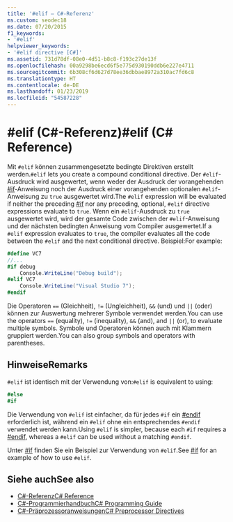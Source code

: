 ```yaml
---
title: '#elif – C#-Referenz'
ms.custom: seodec18
ms.date: 07/20/2015
f1_keywords:
- '#elif'
helpviewer_keywords:
- '#elif directive [C#]'
ms.assetid: 731d78df-08e0-4d51-b8c8-f193c27de13f
ms.openlocfilehash: 00a9298be6ecd6f5e775d930190ddb6e227e4711
ms.sourcegitcommit: 6b308cf6d627d78ee36dbbae8972a310ac7fd6c8
ms.translationtype: HT
ms.contentlocale: de-DE
ms.lasthandoff: 01/23/2019
ms.locfileid: "54587228"
---
```

# <a name="elif-c-reference"></a><span data-ttu-id="bb261-102">#elif (C#-Referenz)</span><span class="sxs-lookup"><span data-stu-id="bb261-102">#elif (C# Reference)</span></span>
<span data-ttu-id="bb261-103">Mit `#elif` können zusammengesetzte bedingte Direktiven erstellt werden.</span><span class="sxs-lookup"><span data-stu-id="bb261-103">`#elif` lets you create a compound conditional directive.</span></span> <span data-ttu-id="bb261-104">Der `#elif`-Ausdruck wird ausgewertet, wenn weder der Ausdruck der vorangehenden [#if](../../../csharp/language-reference/preprocessor-directives/preprocessor-if.md)-Anweisung noch der Ausdruck einer vorangehenden optionalen `#elif`-Anweisung zu `true` ausgewertet wird.</span><span class="sxs-lookup"><span data-stu-id="bb261-104">The `#elif` expression will be evaluated if neither the preceding [#if](../../../csharp/language-reference/preprocessor-directives/preprocessor-if.md) nor any preceding, optional, `#elif` directive expressions evaluate to `true`.</span></span> <span data-ttu-id="bb261-105">Wenn ein `#elif`-Ausdruck zu `true` ausgewertet wird, wird der gesamte Code zwischen der `#elif`-Anweisung und der nächsten bedingten Anweisung vom Compiler ausgewertet.</span><span class="sxs-lookup"><span data-stu-id="bb261-105">If a `#elif` expression evaluates to `true`, the compiler evaluates all the code between the `#elif` and the next conditional directive.</span></span> <span data-ttu-id="bb261-106">Beispiel:</span><span class="sxs-lookup"><span data-stu-id="bb261-106">For example:</span></span>  
  
```csharp
#define VC7  
//...  
#if debug  
    Console.WriteLine("Debug build");  
#elif VC7  
    Console.WriteLine("Visual Studio 7");  
#endif  
```  
  
 <span data-ttu-id="bb261-107">Die Operatoren `==` (Gleichheit), `!=` (Ungleichheit), `&&` (und) und `||` (oder) können zur Auswertung mehrerer Symbole verwendet werden.</span><span class="sxs-lookup"><span data-stu-id="bb261-107">You can use the operators `==` (equality), `!=` (inequality), `&&` (and), and `||` (or), to evaluate multiple symbols.</span></span> <span data-ttu-id="bb261-108">Symbole und Operatoren können auch mit Klammern gruppiert werden.</span><span class="sxs-lookup"><span data-stu-id="bb261-108">You can also group symbols and operators with parentheses.</span></span>  
  
## <a name="remarks"></a><span data-ttu-id="bb261-109">Hinweise</span><span class="sxs-lookup"><span data-stu-id="bb261-109">Remarks</span></span>  
 <span data-ttu-id="bb261-110">`#elif` ist identisch mit der Verwendung von:</span><span class="sxs-lookup"><span data-stu-id="bb261-110">`#elif` is equivalent to using:</span></span>  
  
```csharp
#else  
#if  
```  
  
 <span data-ttu-id="bb261-111">Die Verwendung von `#elif` ist einfacher, da für jedes `#if` ein [#endif](../../../csharp/language-reference/preprocessor-directives/preprocessor-endif.md) erforderlich ist, während ein `#elif` ohne ein entsprechendes `#endif` verwendet werden kann.</span><span class="sxs-lookup"><span data-stu-id="bb261-111">Using `#elif` is simpler, because each `#if` requires a [#endif](../../../csharp/language-reference/preprocessor-directives/preprocessor-endif.md), whereas a `#elif` can be used without a matching `#endif`.</span></span>  
  
 <span data-ttu-id="bb261-112">Unter [#if](../../../csharp/language-reference/preprocessor-directives/preprocessor-if.md) finden Sie ein Beispiel zur Verwendung von `#elif`.</span><span class="sxs-lookup"><span data-stu-id="bb261-112">See [#if](../../../csharp/language-reference/preprocessor-directives/preprocessor-if.md) for an example of how to use `#elif`.</span></span>  
  
## <a name="see-also"></a><span data-ttu-id="bb261-113">Siehe auch</span><span class="sxs-lookup"><span data-stu-id="bb261-113">See also</span></span>

- [<span data-ttu-id="bb261-114">C#-Referenz</span><span class="sxs-lookup"><span data-stu-id="bb261-114">C# Reference</span></span>](../../../csharp/language-reference/index.md)
- [<span data-ttu-id="bb261-115">C#-Programmierhandbuch</span><span class="sxs-lookup"><span data-stu-id="bb261-115">C# Programming Guide</span></span>](../../../csharp/programming-guide/index.md)
- [<span data-ttu-id="bb261-116">C#-Präprozessoranweisungen</span><span class="sxs-lookup"><span data-stu-id="bb261-116">C# Preprocessor Directives</span></span>](../../../csharp/language-reference/preprocessor-directives/index.md)
